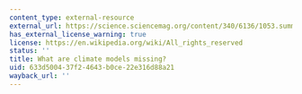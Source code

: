 ```yaml
---
content_type: external-resource
external_url: https://science.sciencemag.org/content/340/6136/1053.summary?casa_token=EufH0PJOzBAAAAAA:-yPExDsEZKr-m5rSWlSwYC9j14EWy5uD3d4-ax6EbIPQyBlV3kz1KUahbzDScxNRj5a4xm9KJsK4Sqs
has_external_license_warning: true
license: https://en.wikipedia.org/wiki/All_rights_reserved
status: ''
title: What are climate models missing?
uid: 633d5004-37f2-4643-b0ce-22e316d88a21
wayback_url: ''
---
```

